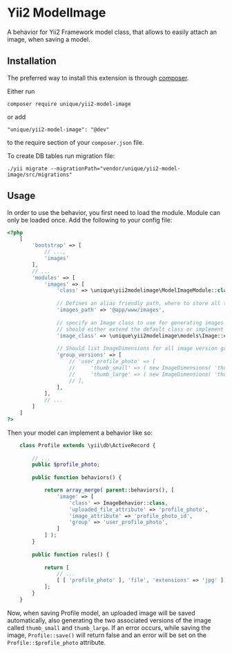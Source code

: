 Yii2 ModelImage
========================

A behavior for Yii2 Framework model class, that allows to easily attach an image, when saving a model.

Installation
------------

The preferred way to install this extension is through [composer](http://getcomposer.org/download/).

Either run

```
composer require unique/yii2-model-image
```

or add

```
"unique/yii2-model-image": "@dev"
```

to the require section of your `composer.json` file.

To create DB tables run migration file:

```
./yii migrate --migrationPath="vendor/unique/yii2-model-image/src/migrations"
```

Usage
-----

In order to use the behavior, you first need to load the module. Module can only be loaded once.
Add the following to your config file:

```php
<?php
    [
        'bootstrap' => [ 
            // ...,
            'images' 
        ],
        // ...
        'modules' => [
            'images' => [
                'class' => \unique\yii2modelimage\ModelImageModule::class,
                
                // Defines an alias friendly path, where to store all the images
                'images_path' => '@app/www/images',
                
                // specify an Image class to use for generating images
                // should either extend the default class or implement methods needed
                'image_class' => \unique\yii2modelimage\models\Image::class,
                
                // Should list ImageDimensions for all image version groups, i.e.:    
                'group_versions' => [
                    // 'user_profile_photo' => [
                    //     'thumb_small' => ( new ImageDimensions( 'thumb_small', null, 80 ) )->asResized()->setQuality( 80 ),
                    //     'thumb_large' => ( new ImageDimensions( 'thumb_large', null, 800 ) )->asResized()->setQuality( 80 ),
                    // ],
                ],
            ],
            // ...
        ]   
    ]
?>
```

Then your model can implement a behavior like so:

```php
    class Profile extends \yii\db\ActiveRecord {
    
        // ...
        public $profile_photo;
    
        public function behaviors() {

            return array_merge( parent::behaviors(), [
                'image' => [
                    'class' => ImageBehavior::class,
                    'uploaded_file_attribute' => 'profile_photo',
                    'image_attribute' => 'profile_photo_id',
                    'group' => 'user_profile_photo',
                ]
            ] );
        }
        
        public function rules() {
        
            return [
                // ...
                [ [ 'profile_photo' ], 'file', 'extensions' => 'jpg' ],
            ];
        }
    }
```

Now, when saving Profile model, an uploaded image will be saved automatically, also
generating the two associated versions of the image called `thumb_small` and `thumb_large`.
If an error occurs,
while saving the image, `Profile::save()` will return false and an error will be set on the 
`Profile::$profile_photo` attribute. 